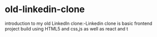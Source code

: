 # old-linkedin-clone
introduction to my  old LinkedIn clone:-Linkedin clone is basic frontend project build using HTML5 and css,js as well as react and t

